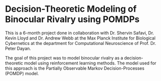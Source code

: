 # Decision-Theoretic Modeling of Binocular Rivalry using POMDPs

This is a 6-month project done in collaboration with Dr. Shervin Safavi, Dr. Kevin Lloyd and Dr. Andrew Webb at the Max Planck Institute for Biological Cybernetics at the department for Computational Neuroscience of Prof. Dr. Peter Dayan. 

The goal of this project was to model binocular rivalry as a decision-theoretic model using reinforcement learning methods. The model used for this approach is the Partially Observable Markov Decision-Processes (POMDP) model. 
